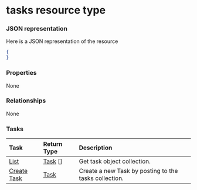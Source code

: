# tasks resource type



### JSON representation

Here is a JSON representation of the resource

<!-- {
  "blockType": "resource",
  "optionalProperties": [

  ],
  "@odata.type": "microsoft.graph.tasks"
}-->

```json
{
}

```
### Properties
None

### Relationships
None


### Tasks

| Task		   | Return Type	|Description|
|:---------------|:--------|:----------|
|[List](../api/task_list.md) | [Task](task.md) [] |Get task object collection. |
|[Create Task](../api/task_post_tasks.md) |[Task](task.md)| Create a new Task by posting to the tasks collection.|

<!-- uuid: 07077c43-b019-4da4-aaed-1e443fa0995e
2015-10-19 09:46:37 UTC -->
<!-- {
  "type": "#page.annotation",
  "description": "tasks resource",
  "keywords": "",
  "section": "documentation",
  "tocPath": ""
}-->